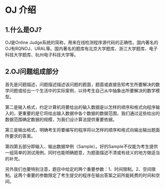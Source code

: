 # OJ 介绍 #

## 1.什么是OJ? ##
OJ是Online Judge系统的简称，用来在线检测程序源代码的正确性。国内著名的OJ有RQNOJ、URAL等。国内著名的题库有北京大学题库、浙江大学题库、电子科技大学题库、杭州电子科技大学等。

## 2.OJ问题组成部分 ##
首先是问题描述，问题描述描述该问题的题面，题面或直接告知考生所要解决的数学问题或给出一个生活中的实际案例，以待考生自己从中抽象出所要解决的数学模型。

第二是输入格式，约定计算机将要给出的输入数据是以怎样的顺序和格式向程序输入的，更重要的是它将给出输入数据中各个数据的数据范围，我们通过这些给出的数据范围确定数据的规模，为我们设计算法提供重要依据。

第三是输出格式，明确考生将要编写的程序将以怎样的顺序和格式向输出输出题面所要求的答案。

第四第五部分即输入、输出数据举例（Sample）。好的Sample不仅能为考生提供一组简单的测试用例，同时也能明确题意，为题面描述不清或有歧义的地方做适当的补充。

另外我们也要特别注意，题目中给定的两个重要参数：1、时间限制。2、空间限制。这两个重要的参数限定了考生提交的程序在输出答案之前所能耗费的时间和空间。
